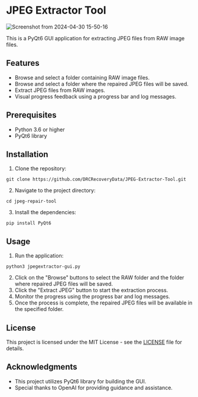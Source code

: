 # JPEG Extractor Tool

![Screenshot from 2024-04-30 15-50-16](https://github.com/DRCRecoveryData/JPEG-Extractor-Tool/assets/85211068/66c47010-9590-4e91-a181-0c6c91f5af8b)

This is a PyQt6 GUI application for extracting JPEG files from RAW image files.

## Features

- Browse and select a folder containing RAW image files.
- Browse and select a folder where the repaired JPEG files will be saved.
- Extract JPEG files from RAW images.
- Visual progress feedback using a progress bar and log messages.

## Prerequisites

- Python 3.6 or higher
- PyQt6 library

## Installation

1. Clone the repository:

```git clone https://github.com/DRCRecoveryData/JPEG-Extractor-Tool.git```

2. Navigate to the project directory:

```cd jpeg-repair-tool```

3. Install the dependencies:

```pip install PyQt6```

## Usage

1. Run the application:

```python3 jpegextractor-gui.py```


2. Click on the "Browse" buttons to select the RAW folder and the folder where repaired JPEG files will be saved.
3. Click the "Extract JPEG" button to start the extraction process.
4. Monitor the progress using the progress bar and log messages.
5. Once the process is complete, the repaired JPEG files will be available in the specified folder.

## License

This project is licensed under the MIT License - see the [LICENSE](LICENSE) file for details.

## Acknowledgments

- This project utilizes PyQt6 library for building the GUI.
- Special thanks to OpenAI for providing guidance and assistance.






